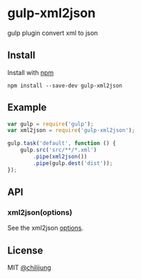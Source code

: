 # gulp-xml2json

gulp plugin convert xml to json

## Install

Install with [npm](https://npmjs.org/package/gulp-xml2json)

```
npm install --save-dev gulp-xml2json
```


## Example

```js
var gulp = require('gulp');
var xml2json = require('gulp-xml2json');

gulp.task('default', function () {
	gulp.src('src/**/*.xml')
		.pipe(xml2json())
		.pipe(gulp.dest('dist'));
});
```


## API

### xml2json(options)

See the xml2json [options](https://github.com/GoalSmashers/clean-css).

## License

MIT [@chilijung](http://github.com/chilijung)
